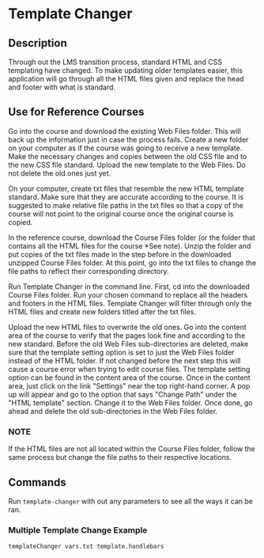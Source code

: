# Template Changer

## Description
Through out the LMS transition process, standard HTML and CSS templating have changed.  To make updating older templates easier, this application will go through all the HTML files given and replace the head and footer with what is standard.

## Use for Reference Courses
Go into the course and download the existing Web Files folder.  This will back up the information just in case the process fails.  Create a new folder on your computer as if the course was going to receive a new template.  Make the necessary changes and copies between the old CSS file and to the new CSS file standard.  Upload the new template to the Web Files.  Do not delete the old ones just yet.

On your computer, create txt files that resemble the new HTML template standard.  Make sure that they are accurate according to the course.  It is suggested to make relative file paths in the txt files so that a copy of the course will not point to the original course once the original course is copied.

In the reference course, download the Course Files folder (or the folder that contains all the HTML files for the course *See note).  Unzip the folder and put copies of the txt files made in the step before in the downloaded unzipped Course Files folder.  At this point, go into the txt files to change the file paths to reflect their corresponding directory.

Run Template Changer in the command line.  First, cd into the downloaded Course Files folder.  Run your chosen command to replace all the headers and footers in the HTML files. Template Changer will filter through only the HTML files and create new folders titled after the txt files.

Upload the new HTML files to overwrite the old ones.  Go into the content area of the course to verify that the pages look fine and according to the new standard.  Before the old Web Files sub-directories are deleted, make sure that the template setting option is set to just the Web Files folder instead of the HTML folder.  If not changed before the next step this will cause a course error when trying to edit course files.  The template setting option can be found in the content area of the course.  Once in the content area, just click on the link "Settings" near the top right-hand corner.  A pop up will appear and go to the option that says "Change Path" under the "HTML template" section. Change it to the Web Files folder.  Once done, go ahead and delete the old sub-directories in the Web Files folder.

### NOTE
If the HTML files are not all located within the Course Files folder, follow the same process but change the file paths to their respective locations.

## Commands
Run `template-changer` with out any parameters to see all the ways it can be ran.

### Multiple Template Change Example
`templateChanger vars.txt template.handlebars`
